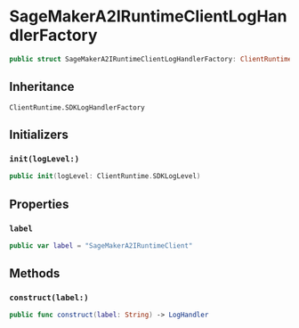# SageMakerA2IRuntimeClientLogHandlerFactory

``` swift
public struct SageMakerA2IRuntimeClientLogHandlerFactory: ClientRuntime.SDKLogHandlerFactory 
```

## Inheritance

`ClientRuntime.SDKLogHandlerFactory`

## Initializers

### `init(logLevel:)`

``` swift
public init(logLevel: ClientRuntime.SDKLogLevel) 
```

## Properties

### `label`

``` swift
public var label = "SageMakerA2IRuntimeClient"
```

## Methods

### `construct(label:)`

``` swift
public func construct(label: String) -> LogHandler 
```
